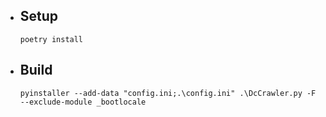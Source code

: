 - ## Setup
    ```poetry install```

- ## Build
    ```pyinstaller --add-data "config.ini;.\config.ini" .\DcCrawler.py -F --exclude-module _bootlocale```
